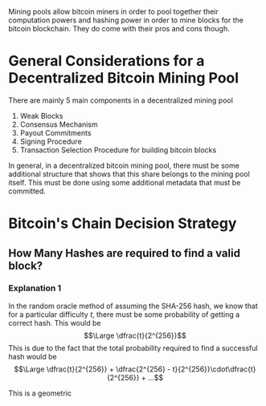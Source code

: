 Mining pools allow bitcoin miners in order to pool together their computation powers and hashing power in order to mine blocks for the bitcoin blockchain. They do come with their pros and cons though.

# General Considerations for a Decentralized Bitcoin Mining Pool
There are mainly 5 main components in a decentralized mining pool

1. Weak Blocks
2. Consensus Mechanism 
3. Payout Commitments 
4. Signing Procedure
5. Transaction Selection Procedure for building bitcoin blocks

In general, in a decentralized bitcoin mining pool, there must be some additional structure that shows that this share belongs to the mining pool itself. This must be done using some additional metadata that must be committed.
# Bitcoin's Chain Decision Strategy
## How Many Hashes are required to find a valid block?
### Explanation 1
In the random oracle method of assuming the SHA-256 hash, we know that for a particular difficulty $t$, there must be some probability of getting a correct hash. This would be
$$\Large \dfrac{t}{2^{256}}$$
This is due to the fact that the total probability required to find a successful hash would be
$$\Large \dfrac{t}{2^{256}} + \dfrac{2^{256} - t}{2^{256}}\cdot\dfrac{t}{2^{256}} + ...$$

This is a geometric 
